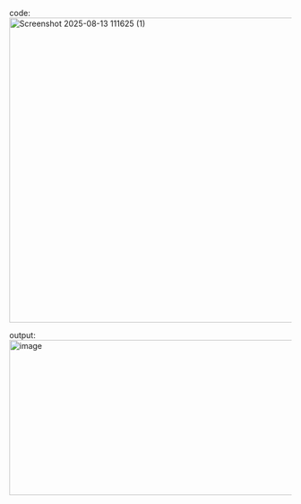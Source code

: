 code:
<img width="739" height="544" alt="Screenshot 2025-08-13 111625 (1)" src="https://github.com/user-attachments/assets/af2d78d6-7d4b-406d-89eb-49a68713355e" />

output:
<img width="813" height="277" alt="image" src="https://github.com/user-attachments/assets/21eaf387-8ff2-4ca3-8e36-1730f5c0f781" />

